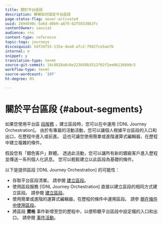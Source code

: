 ```yaml
---
title: 關於平台區段
description: 瞭解如何設定平台區段
page-status-flag: never-activated
uuid: 269d590c-5a6d-40b9-a879-02f5033863fc
contentOwner: sauviat
audience: rns
content-type: reference
topic-tags: journeys
discoiquuid: 5df34f55-135a-4ea8-afc2-f9427ce5ae7b
internal: n
snippet: y
translation-type: tm+mt
source-git-commit: 14c8828a8c8e223b58b3512f02f2ee06136b98c5
workflow-type: tm+mt
source-wordcount: '197'
ht-degree: 0%

---
```



# 關於平台區段 {#about-segments}

如果您使用平台區 [段服務](https://docs.adobe.com/content/help/en/experience-platform/segmentation/home.html) ，建立區段時，您可以在中運用 [!DNL Journey Orchestration]。 由於有專屬的活動活動，您可以讓個人根據平台區段的入口和出口，在歷程中進入或前進。 這也可讓您使用簡單或進階運算式編輯器，在歷程中建立複雜的條件。

假設您有「銀色客戶」群體。 透過此活動，您可以讓所有新的銀級客戶進入歷程並傳送一系列個人化訊息。 您可以輕鬆建立以此區段為基礎的條件。

以下是提供區段 [!DNL Journey Orchestration] 的可能性：

* 存取平台區段清單。 請參閱 [建立區段](../segment/creating-a-segment.md)。
* 使用區段服務 [!DNL Journey Orchestration] 直接以建立區段的相同方式建立區段。 請參閱 [建立區段](../segment/creating-a-segment.md)。
* 使用簡單或進階的運算式編輯器，在歷程的條件中運用區段。 請參 [閱在條件中使用區段](../segment/using-a-segment.md)。
* 將區段 **資格** 事件新增至您的歷程中，以便聆聽平台區段中設定檔的入口和出口。 請參閱 [事件活動](../building-journeys/event-activities.md#segment-qualification)。

